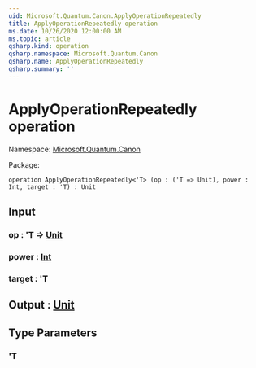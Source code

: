 ```yaml
---
uid: Microsoft.Quantum.Canon.ApplyOperationRepeatedly
title: ApplyOperationRepeatedly operation
ms.date: 10/26/2020 12:00:00 AM
ms.topic: article
qsharp.kind: operation
qsharp.namespace: Microsoft.Quantum.Canon
qsharp.name: ApplyOperationRepeatedly
qsharp.summary: ''
---
```


# ApplyOperationRepeatedly operation

Namespace: [Microsoft.Quantum.Canon](xref:Microsoft.Quantum.Canon)

Package: [](https://nuget.org/packages/)




```qsharp
operation ApplyOperationRepeatedly<'T> (op : ('T => Unit), power : Int, target : 'T) : Unit
```


## Input

### op : 'T => [Unit](xref:microsoft.quantum.lang-ref.unit) 




### power : [Int](xref:microsoft.quantum.lang-ref.int)




### target : 'T





## Output : [Unit](xref:microsoft.quantum.lang-ref.unit)



## Type Parameters

### 'T

